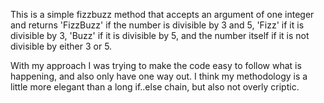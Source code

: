 This is a simple fizzbuzz method that accepts an argument of one integer and
returns 'FizzBuzz' if the number is divisible by 3 and 5, 'Fizz' if it is
divisible by 3, 'Buzz' if it is divisible by 5, and the number itself if
it is not divisible by either 3 or 5.

With my approach I was trying to make the code easy to follow what is happening,
and also only have one way out.  I think my methodology is a little more
elegant than a long if..else chain, but also not overly criptic.
